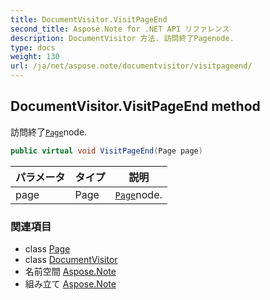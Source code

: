 ```yaml
---
title: DocumentVisitor.VisitPageEnd
second_title: Aspose.Note for .NET API リファレンス
description: DocumentVisitor 方法. 訪問終了Pagenode.
type: docs
weight: 130
url: /ja/net/aspose.note/documentvisitor/visitpageend/
---
```

## DocumentVisitor.VisitPageEnd method

訪問終了[`Page`](../../page/)node.

```csharp
public virtual void VisitPageEnd(Page page)
```

| パラメータ | タイプ | 説明 |
| --- | --- | --- |
| page | Page | [`Page`](../../page/)node. |

### 関連項目

* class [Page](../../page/)
* class [DocumentVisitor](../)
* 名前空間 [Aspose.Note](../../documentvisitor/)
* 組み立て [Aspose.Note](../../../)


